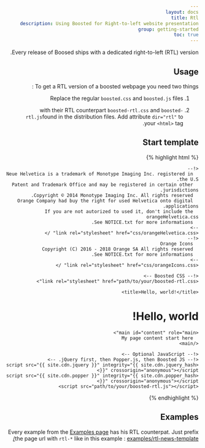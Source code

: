 ```yaml
---
layout: docs
title: Rtl
description: Using Boosted for Right-to-left website presentation
group: getting-started
toc: true
---
```


Every release of Boosed ships with a dedicated right-to-left (RTL) version.

## Usage

To get a RTL version of a boosted webpage you need two things :  
1. Replace the regular `boosted.css` and `boosted.js` files  

2. with their RTL counterpart `boosted-rtl.css` and `boosted-rtl.js`found in the distribution files.
   Add attribute `dir="rtl"` to your `<html>` tag.

## Start template

{% highlight html %}
<!doctype html>
<html lang="en" dir="rtl">
  <head>
    <!-- Required meta tags -->
    <meta charset="utf-8">
    <meta name="viewport" content="width=device-width, initial-scale=1, shrink-to-fit=no">
    <meta http-equiv="x-ua-compatible" content="ie=edge">

    <!--
      Neue Helvetica is a trademark of Monotype Imaging Inc. registered in the U.S.
      Patent and Trademark Office and may be registered in certain other jurisdictions.
      Copyright © 2014 Monotype Imaging Inc. All rights reserved.
      Orange Company had buy the right for used Helvetica onto digital applications.
      If you are not autorized to used it, don't include the orangeHelvetica.css
      See NOTICE.txt for more informations.
    -->
    <link rel="stylesheet" href="css/orangeHelvetica.css" />
    <!--
      Orange Icons
      Copyright (C) 2016 - 2018 Orange SA All rights reserved
      See NOTICE.txt for more informations.
    -->
    <link rel="stylesheet" href="css/orangeIcons.css" />

    <!-- Boosted CSS -->
    <link rel="stylesheet" href="path/to/your/boosted-rtl.css">

    <title>Hello, world!</title>
  </head>
  <body>
    <h1>Hello, world!</h1>

    <main id="content" role="main">
      My page content start here
    </main>

    <!-- Optional JavaScript -->
    <!-- jQuery first, then Popper.js, then Boosted JS. -->
    <script src="{{ site.cdn.jquery }}" integrity="{{ site.cdn.jquery_hash }}" crossorigin="anonymous"></script>
    <script src="{{ site.cdn.popper }}" integrity="{{ site.cdn.popper_hash }}" crossorigin="anonymous"></script>
    <script src="path/to/your/boosted-rtl.js"></script>
  </body>
</html>
{% endhighlight %} 



## Examples

Every example from the [Examples page](../../examples/) has his RTL counterpat. Just prefix the page url with `rtl-*` like in this example : [examples/rtl-news-template/](../../examples/rtl-news-template/)